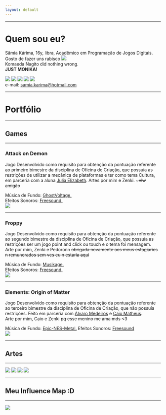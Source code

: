 ```yaml
---
layout: default
---
```

* * *
# Quem sou eu?  
Sâmia Kárima, 16y, libra, Acadêmico em Programação de Jogos Digitais.  
Gosto de fazer uns rabisco ![](flor.png)  
Komaeda Nagito did nothing wrong.  
**JUST MONIKA!** 

[![](facebook.png)](https://www.facebook.com/pqpsamia)
[![](twitter.png)](https://twitter.com/pqpsamia)
[![](steam.png)](http://steamcommunity.com/id/pqpsamia)
[![](instagram.png)](https://www.instagram.com/pqpsamina)
[![](pinterest.png)](https://br.pinterest.com/samiakarima10)  
e-mail: samia.karima@hotmail.com  

* * *
# Portfólio

* * *
## Games
* * *
### Attack on Demon

Jogo Desenvolvido como requisito para obtenção da pontuação referente ao primeiro bimestre da disciplina de Oficina de Criação, que possuía as restrições de utilizar a mecânica de plataformas e ter como tema Cultura, em parceria com a aluna [Julia Elizabeth](showhiter.github.io).
Artes por mim e Zenki. ~~~vlw amigão~~  

Música de Fundo: [GhostVoltage.](https://www.youtube.com/channel/UCFs4dJlee69Pao7nMXZ6jIw)  
Efeitos Sonoros: [Freesound.](https://freesound.org/)  
[![](Attack.png)](https://samiakarima.github.io/AttackonDemon/)  
* * *
### Froppy

Jogo Desenvolvido como requisito para obtenção da pontuação referente ao segundo bimestre da disciplina de Oficina de Criação, que possuía as restrições ser um jogo point and click ou touch e o tema foi mensagem.  
Arte por mim, Zenki e Pedoronn ~~obrigada novamente aos meus estagiarios n remunerados sem vcs eu n estaria aqui~~

Música de Fundo: [Musikage.](https://www.youtube.com/channel/UCsej4tgCoXDgVH3J7M3NMgw)  
Efeitos Sonoros: [Freesound.](https://freesound.org/)  
[![](Froppy.png)](https://samiakarima.github.io/Froppy/)  
* * *
### Elements: Origin of Matter

Jogo Desenvolvido como requisito para obtenção da pontuação referente ao terceiro bimestre da disciplina de Oficina de Criação, que não possuía restrições. Feito em parceria com [Álvaro Medeiros](AlvaroMD2016.github.io) e [Caio Matheus](caioms.github.io).  
Arte por mim, Caio e Zenki ~~pq esse menino me ama mds <3~~  

Música de Fundo: [Epic-NES-Metal.](https://www.youtube.com/channel/UCQQpJntKgPEyMhsNFQrJQXg) 
Efeitos Sonoros: [Freesound](https://freesound.org/)  
[![](Elements.png)](https://alvaromd2016.github.io/Elements/)  

* * *
## Artes
* * *
![](mikan.png)
![](chiaki.png)
![](sad.png)
![](yurii.png)

* * *
## Meu Influence Map :D
* * *
![](influence.png)
